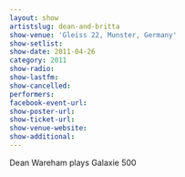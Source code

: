 ```yaml
---
layout: show
artistslug: dean-and-britta
show-venue: 'Gleiss 22, Munster, Germany'
show-setlist: 
show-date: 2011-04-26
category: 2011
show-radio: 
show-lastfm: 
show-cancelled: 
performers: 
facebook-event-url: 
show-poster-url: 
show-ticket-url: 
show-venue-website: 
show-additional: 
---
```


Dean Wareham plays Galaxie 500